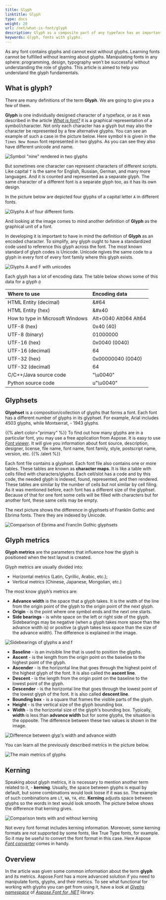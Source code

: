 ```yaml
---
title: Glyph
linktitle: Glyph
type: docs
weight: 20
url: /net/what-is-font/glyph
description: Glyph as a composite part of any typeface has an important role in the study of fonts. This term is really crucial in the programming of font manipulation, therefore it usually has a bunch of separate classes in font libraries like Aspose.Font does.
keywords: Glyph, fonts with glyphs.
---
```

As any font contains glyphs and cannot exist without glyphs. Learning fonts cannot be fulfilled without learning about glyphs. Manipulating fonts in any sphere: programming, design, typography won’t be successful without understanding the role of glyphs. This article is aimed to help you understand the glyph fundamentals.

## What is glyph? ##

There are many definitions of the term **Glyph**. We are going to give you a few of them.

**Glyph** is one individually designed character of a typeface, or as it was described in the article [*What is font?*](https://docs.aspose.com/font/net/what-is-font/) it is a graphical representation of a symbol/character. 
Not only each character has a glyph but may also the character be represented by a few alternative glyphs. 
You can see an example of such a case in the picture below. Here symbol `9` is given in the `Times New Roman` font represented in two glyphs. As you can see they also have different unicode and name.


![Symbol "nine" rendered in two glyphs](2-glyphs-of-1-character.png)

But sometimes one character can represent characters of different scripts. Like capital `T` is the same for English, Russian, German, and many more languages. And it is counted and represented as a separate glyph. The same character of a different font is a separate glyph too, as it has its own design.

In the picture below are depicted four glyphs of a capital letter  `A` in different fonts. 

![Glyphs A of four different fonts](Glyph-of-different-fonts.png)

And looking at the image comes to mind another definition of **Glyph** as the graphical unit of a font.

In developing it is important to have in mind the definition of **Glyph** as an encoded character. To simplify,  any glyph ought to have a standardized code used to reference this glyph across the font. The most known standard of glyph codes is Unicode. Unicode пgives the same code to a glyph in every font of every font family where this glyph exists. 

![Glyphs A and F with unicodes](Glyph-with-unicode.png)

Each glyph has a lot of encoding data. The table below shows some of this data for a glyph `@`

| **Where to use**| **Encoding data**|
| :--- | :--- |
|HTML Entity (decimal)|&#64|
|HTML Entity (hex)|&#x40|
|How to type in Microsoft Windows|Alt+0040  Alt064  Alt64|
|UTF-8 (hex)|0x40 (40)|
|UTF-8 (binary)|01000000|
|UTF-16 (hex)|0x0040 (0040)|
|UTF-16 (decimal)|64|
|UTF-32 (hex)|0x00000040 (0040)|
|UTF-32 (decimal)|64|
|C/C++/Java source code|"\u0040"|
|Python source code|u"\u0040"|

 ## Glyphsets ##

**Glyphset** is a composition/collection of glyphs that forms a font. Each font has a different number of glyphs in its glyphset. For example, Arial includes 4503 glyphs, while Montserrat, - 1943 glyphs.
 
{{% alert color="primary" %}}
To find out how many glyphs are in a particular font, you may use a free application from Aspose. It is easy to use [*Font viewer*](https://products.aspose.app/font/viewer). 
It will give you information about font source, description, designer, license, file name, font name, font family, style, postscript name, version, etc.
{{% /alert %}}

Each font file contains a glyphset. 
Each font file also contains one or more tables. These tables are known as **character maps**. It is like a table with cells filled with characters/glyphs. Each cell/slot has a code and by this code, the needed glyph is indexed, found, represented, and then rendered. These tables are similar by the number of cells but not similar by cell filing. As it was mentioned before, each font has a different size of the glyphset. Because of that for one font some cells will be filled with characters but for another font, these same cells may be empty.


The next picture shows the difference in glyphsets of Franklin Gothic and Ebrima fonts. There they are indexed by Unicode.

![Comparison of Ebrima and Franclin Gothic glyphsets](Glyphsets-of-different-fonts.png)

## Glyph metrics ##

**Glyph metrics** are the parameters that influence how the glyph is positioned when the text layout is created.

Glyph metrics are usually divided into:
- Horizontal metrics (Latin, Cyrillic, Arabic, etc.);
- Vertical metrics (Chinese, Japanese, Mongolian, etc.)

The most know glyph’s metrics are:

- **Advance width** is the space that a glyph takes. It is the width of the line from the origin point of the glyph to the origin point of the next glyph.
- **Origin** - is the point where one symbol ends and the next one  starts.
- **Side bearings** - is white space on the left or right side of the glyph. Sidebearings may be negative (when a glyph takes more space than the advance width is) or positive (a glyph takes less space than the size of the advance width). The difference is explained in the image.

![Sidebearings of glyphs a and f](Glyph-bearings.png)

- **Baseline** - is an invisible line that is used to position the glyphs.
- **Ascent** - is the length from the origin point on the baseline to the highest point of the glyph.
- **Ascender** - is the horizontal line that goes through the highest point of the highest glyph of the font. It is also called the **ascent line**.
- **Descent** -  is the length from the origin point on the baseline to the lowest point of the glyph.
- **Descender** - is the horizontal line that goes through the lowest point of the lowest glyph of the font. It is also called **descent line**.
- **Bounding box** - is a square that frames the visible parts of the glyph.
- **Height** - is the vertical size of the glyph bounding box. 
- **Width** - is the horizontal size of the glyph's bounding box. Typically, **width** is less than **advance width** but for some glyphs, the situation is the opposite. The difference between these two values is shown in the image. 

![Difference between glyp's width and advance width](Width-vs-advanced-width.png)

You can learn all the previously described metrics in the picture below.

![The main metrics of glyphs](Glyph-metrics.png)

## Kerning ##

Speaking about glyph metrics, it is necessary to mention another term related to it, - **kerning**. Usually, the space between glyphs is equal by default, but some combinations would look loose if it was so. The example of such combinations are `LT`, `WA`, `YA`, etc. **Kerning** adjusts space between glyphs so the words in text would look smooth. The picture below shows the difference that kerning gives.

![Comparison texts with and without kerning](Kerning.png)

Not every font format includes kerning information. Moreover, some kerning formats are not supported by some fonts, like True Type fonts, for example. So it may be useful to convert the font format in this case. Here Aspose [*Font converter*](https://products.aspose.app/font/conversion) comes in handy.


## Overview ##

In the article was given some common information about the term **glyph** and its metrics. Aspose.Font has a more advanced solution if you need to manipulate fonts, glyphs, and their metrics. 
To see what functional for working with glyphs you can get from using it, have a look at [*Glyphs namespace*](https://apireference.aspose.com/font/net/aspose.font.glyphs) of [*Aspose.Font for .NET*](https://apireference.aspose.com/font/net) library.











